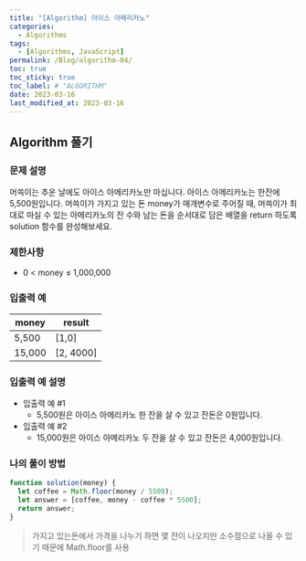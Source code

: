 ```yaml
---
title: "[Algorithm] 아이스 아메리카노"
categories:
  - Algorithms
tags:
  - [Algorithms, JavaScript]
permalink: /Blog/algorithm-04/
toc: true
toc_sticky: true
toc_label: # "ALGORITHM"
date: 2023-03-16
last_modified_at: 2023-03-16
---
```


## Algorithm 풀기

### 문제 설명

머쓱이는 추운 날에도 아이스 아메리카노만 마십니다. 아이스 아메리카노는 한잔에 5,500원입니다.
머쓱이가 가지고 있는 돈 money가 매개변수로 주어질 때,
머쓱이가 최대로 마실 수 있는 아메리카노의 잔 수와 남는 돈을
순서대로 담은 배열을 return 하도록 solution 함수를 완성해보세요.

### 제한사항

- 0 < money ≤ 1,000,000

### 입출력 예

| money  | result    |
| ------ | --------- |
| 5,500  | [1,0]     |
| 15,000 | [2, 4000] |

### 입출력 예 설명

- 입출력 예 #1
  - 5,500원은 아이스 아메리카노 한 잔을 살 수 있고 잔돈은 0원입니다.
- 입출력 예 #2
  - 15,000원은 아이스 아메리카노 두 잔을 살 수 있고 잔돈은 4,000원입니다.

### 나의 풀이 방법

```js
function solution(money) {
  let coffee = Math.floor(money / 5500);
  let answer = [coffee, money - coffee * 5500];
  return answer;
}
```

> 가지고 있는돈에서 가격을 나누기 하면 몇 잔이 나오지만 소수점으로 나올 수 있기 때문에 Math.floor를 사용 
